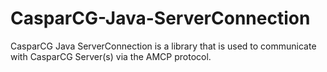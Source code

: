 CasparCG-Java-ServerConnection
==============================

CasparCG Java ServerConnection is a library that is used to communicate with CasparCG Server(s) via the AMCP protocol.
